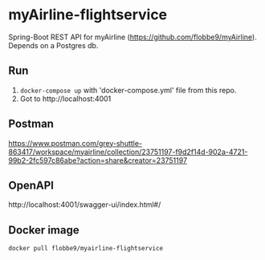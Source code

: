 # myAirline-flightservice
Spring-Boot REST API for myAirline (https://github.com/flobbe9/myAirline). <br>
Depends on a Postgres db.

## Run
1. ```docker-compose up``` with 'docker-compose.yml' file from this repo.
2. Got to http://localhost:4001

## Postman
https://www.postman.com/grey-shuttle-863417/workspace/myairline/collection/23751197-f9d2f14d-902a-4721-99b2-2fc597c86abe?action=share&creator=23751197

## OpenAPI
http://localhost:4001/swagger-ui/index.html#/

## Docker image
```docker pull flobbe9/myairline-flightservice``` <br>